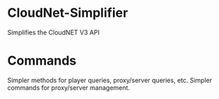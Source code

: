 # CloudNet-Simplifier
Simplifies the CloudNET V3 API

# Commands
Simpler methods for player queries, proxy/server queries, etc. Simpler commands for proxy/server management.
